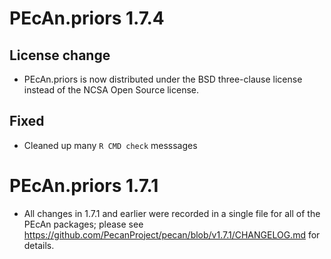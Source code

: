 # PEcAn.priors 1.7.4

## License change
* PEcAn.priors is now distributed under the BSD three-clause license instead of the NCSA Open Source license.

## Fixed
* Cleaned up many `R CMD check` messsages

# PEcAn.priors 1.7.1

* All changes in 1.7.1 and earlier were recorded in a single file for all of the PEcAn packages; please see 
https://github.com/PecanProject/pecan/blob/v1.7.1/CHANGELOG.md for details.
